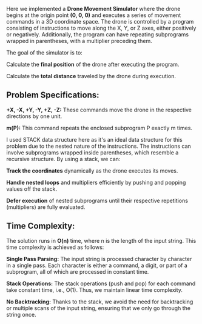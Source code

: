 Here we implemented a **Drone Movement Simulator** where the drone begins at the origin point **(0, 0, 0)** and executes a series of movement commands in a 3D coordinate space. The drone is controlled by a program consisting of instructions to move along the X, Y, or Z axes, either positively or negatively. Additionally, the program can have repeating subprograms wrapped in parentheses, with a multiplier preceding them.

The goal of the simulator is to:

Calculate the **final position** of the drone after executing the program.

Calculate the **total distance** traveled by the drone during execution.

## Problem Specifications:

**+X, -X, +Y, -Y, +Z, -Z:** These commands move the drone in the respective directions by one unit.

**m(P):** This command repeats the enclosed subprogram P exactly m times.

I used STACK data structure here as it's an ideal data structure for this problem due to the nested nature of the instructions. The instructions can involve subprograms wrapped inside parentheses, which resemble a recursive structure. By using a stack, we can:

**Track the coordinates** dynamically as the drone executes its moves.

**Handle nested loops** and multipliers efficiently by pushing and popping values off the stack.

**Defer execution** of nested subprograms until their respective repetitions (multipliers) are fully evaluated.

## Time Complexity:

The solution runs in **O(n)** time, where n is the length of the input string. This time complexity is achieved as follows:

**Single Pass Parsing:** The input string is processed character by character in a single pass. Each character is either a command, a digit, or part of a subprogram, all of which are processed in constant time.

**Stack Operations:** The stack operations (push and pop) for each command take constant time, i.e., O(1). Thus, we maintain linear time complexity.

**No Backtracking:** Thanks to the stack, we avoid the need for backtracking or multiple scans of the input string, ensuring that we only go through the string once.

